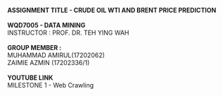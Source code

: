 <B>ASSIGNMENT TITLE - CRUDE OIL WTI AND BRENT PRICE PREDICTION</B>
<BR><BR>
<B>WQD7005 - DATA MINING</B>
<BR>
INSTRUCTOR : PROF. DR. TEH YING WAH
<BR><BR>
<B>GROUP MEMBER :</B>
<BR>
MUHAMMAD AMIRUL(17202062)
<BR>
ZAIMIE AZMIN (17202336/1) 
<BR><BR>
<B>YOUTUBE LINK</B>
<BR>
MILESTONE 1 - Web Crawling
